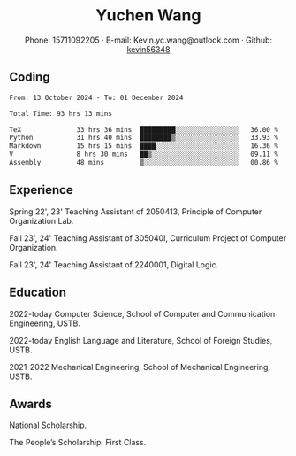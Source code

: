  <center>
     <h1>Yuchen Wang</h1>
     <div>
         <span>
             Phone:
             15711092205
         </span>
         ·
         <span>
             E-mail:
             Kevin.yc.wang@outlook.com
         </span>
         ·
         <span>
             Github:
             <a href="https://github.com/kevin56348">kevin56348</a>
         </span>
     </div>
 </center>

## Coding

<!-- ![Top Langs](https://github-readme-stats.vercel.app/api/top-langs/?username=kevin56348) -->

<!--START_SECTION:waka-->

```txt
From: 13 October 2024 - To: 01 December 2024

Total Time: 93 hrs 13 mins

TeX              33 hrs 36 mins  █████████░░░░░░░░░░░░░░░░   36.00 %
Python           31 hrs 40 mins  ████████▒░░░░░░░░░░░░░░░░   33.93 %
Markdown         15 hrs 15 mins  ████░░░░░░░░░░░░░░░░░░░░░   16.36 %
V                8 hrs 30 mins   ██▒░░░░░░░░░░░░░░░░░░░░░░   09.11 %
Assembly         48 mins         ▒░░░░░░░░░░░░░░░░░░░░░░░░   00.86 %
```

<!--END_SECTION:waka-->

## Experience 

Spring 22', 23' Teaching Assistant of 2050413, Principle of Computer Organization Lab.

Fall 23', 24' Teaching Assistant of 305040I, Curriculum Project of Computer Organization.

Fall 23', 24' Teaching Assistant of 2240001, Digital Logic.

## Education

2022-today Computer Science, School of Computer and Communication Engineering, USTB.

2022-today English Language and Literature, School of Foreign Studies, USTB.

2021-2022 Mechanical Engineering, School of Mechanical Engineering, USTB.

## Awards

National Scholarship.

The People’s Scholarship, First Class.
